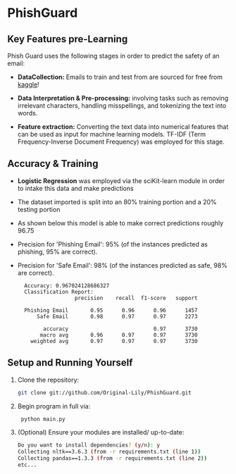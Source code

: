 # PhishGuard

## Key Features pre-Learning

Phish Guard uses the following stages in order to predict the safety of an email:

- **DataCollection:** Emails to train and test from are sourced for free from [kaggle](https://www.kaggle.com/datasets/subhajournal/phishingemails)!

- **Data Interpretation & Pre-processing:** involving tasks such as removing irrelevant characters, handling misspellings, and tokenizing the text into words.

- **Feature extraction:** Converting the text data into numerical features that can be used as input for machine learning models. TF-IDF (Term Frequency-Inverse Document Frequency) was employed for this stage.

## Accuracy & Training

- **Logistic Regression** was employed via the sciKit-learn module in order to intake this data and make predictions

- The dataset imported is split into an 80% training portion and a 20% testing portion
- As shown below this model is able to make correct predictions roughly 96.75
- Precision for 'Phishing Email': 95% (of the instances predicted as phishing, 95% are correct).
- Precision for 'Safe Email': 98% (of the instances predicted as safe, 98% are correct).

        Accuracy: 0.967024128686327
        Classification Report:
                        precision    recall  f1-score   support
        
        Phishing Email       0.95      0.96      0.96      1457
            Safe Email       0.98      0.97      0.97      2273
        
              accuracy                           0.97      3730
             macro avg       0.96      0.97      0.97      3730
          weighted avg       0.97      0.97      0.97      3730


## Setup and Running Yourself

1. Clone the repository:

    ```bash
    git clone git://github.com/Original-Lily/PhishGuard.git
    ```
    
2. Begin program in full via:

   ```bash
    python main.py
    ```
   
3. (Optional) Ensure your modules are installed/ up-to-date:

    ```bash
    Do you want to install dependencies? (y/n): y
    Collecting nltk==3.6.3 (from -r requirements.txt (line 1))
    Collecting pandas==1.3.3 (from -r requirements.txt (line 2))
    etc...
    ```
